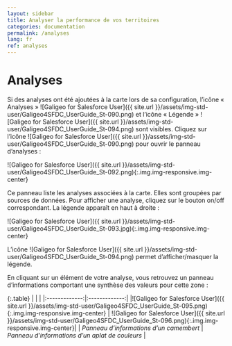 ```yaml
---
layout: sidebar
title: Analyser la performance de vos territoires
categories: documentation
permalink: /analyses
lang: fr
ref: analyses
---
```


# Analyses

Si des analyses ont été ajoutées à la carte lors de sa configuration, l’icône « Analyses » ![Galigeo for Salesforce User]({{ site.url }}/assets/img-std-user/Galigeo4SFDC_UserGuide_St-090.png)
et l’icône « Légende » ![Galigeo for Salesforce User]({{ site.url }}/assets/img-std-user/Galigeo4SFDC_UserGuide_St-094.png) sont visibles. Cliquez sur l’icône ![Galigeo for Salesforce User]({{ site.url }}/assets/img-std-user/Galigeo4SFDC_UserGuide_St-090.png) pour ouvrir le panneau d’analyses :

![Galigeo for Salesforce User]({{ site.url }}/assets/img-std-user/Galigeo4SFDC_UserGuide_St-092.png){:.img.img-responsive.img-center}

Ce panneau liste les analyses associées à la carte. Elles sont groupées par sources de données.
Pour afficher une analyse, cliquez sur le bouton on/off correspondant. La légende apparaît en haut à droite :

![Galigeo for Salesforce User]({{ site.url }}/assets/img-std-user/Galigeo4SFDC_UserGuide_St-093.jpg){:.img.img-responsive.img-center}

L’icône ![Galigeo for Salesforce User]({{ site.url }}/assets/img-std-user/Galigeo4SFDC_UserGuide_St-094.png) permet d’afficher/masquer la légende.

En cliquant sur un élément de votre analyse, vous retrouvez un panneau d’informations comportant une synthèse des valeurs pour cette zone :

{:.table}
|   |    |
|:-------------:|:-------------:|
|![Galigeo for Salesforce User]({{ site.url }}/assets/img-std-user/Galigeo4SFDC_UserGuide_St-095.png){:.img.img-responsive.img-center} | ![Galigeo for Salesforce User]({{ site.url }}/assets/img-std-user/Galigeo4SFDC_UserGuide_St-096.png){:.img.img-responsive.img-center}|
| *Panneau d’informations d’un camembert* | *Panneau d’informations d’un aplat de couleurs* |